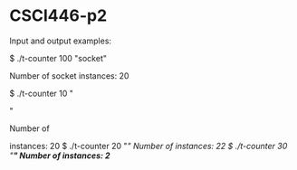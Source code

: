 # CSCI446-p2
Input and output examples:

$ ./t-counter 100 "socket"

Number of socket instances: 20

$ ./t-counter 10 "<p>"

Number of <p> instances: 20
$ ./t-counter 20 "<i>"
Number of <i> instances: 22
$ ./t-counter 30 "<b>"
Number of <b> instances: 2
